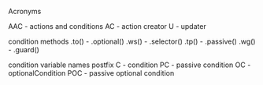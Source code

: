 Acronyms

AAC - actions and conditions
AC - action creator
U - updater

condition methods
.to() - .optional()
.ws() - .selector()
.tp() - .passive()
.wg() - .guard()

condition variable names postfix
C - condition
PC - passive condition
OC - optionalCondition
POC - passive optional condition